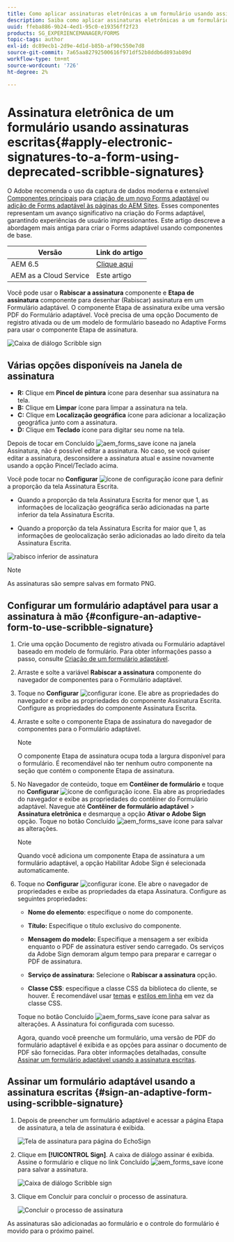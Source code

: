 ```yaml
---
title: Como aplicar assinaturas eletrônicas a um formulário usando assinaturas escritas?
description: Saiba como aplicar assinaturas eletrônicas a um formulário usando assinaturas escritas.
uuid: ffeba886-9b24-4ed1-95c0-e19356ff2f23
products: SG_EXPERIENCEMANAGER/FORMS
topic-tags: author
exl-id: dc89ecb1-2d9e-4d1d-b85b-af90c550e7d8
source-git-commit: 7a65aa82792500616f971df52b8ddb6d893ab89d
workflow-type: tm+mt
source-wordcount: '726'
ht-degree: 2%

---
```


# Assinatura eletrônica de um formulário usando assinaturas escritas{#apply-electronic-signatures-to-a-form-using-deprecated-scribble-signatures}

<span class="preview"> O Adobe recomenda o uso da captura de dados moderna e extensível [Componentes principais](https://experienceleague.adobe.com/docs/experience-manager-core-components/using/adaptive-forms/introduction.html?lang=pt-BR) para [criação de um novo Forms adaptável](/help/forms/creating-adaptive-form-core-components.md) ou [adição de Forms adaptável às páginas do AEM Sites](/help/forms/create-or-add-an-adaptive-form-to-aem-sites-page.md). Esses componentes representam um avanço significativo na criação do Forms adaptável, garantindo experiências de usuário impressionantes. Este artigo descreve a abordagem mais antiga para criar o Forms adaptável usando componentes de base. </span>

| Versão | Link do artigo |
| -------- | ---------------------------- |
| AEM 6.5 | [Clique aqui](https://experienceleague.adobe.com/docs/experience-manager-65/forms/adaptive-forms-basic-authoring/signing-forms-using-scribble.html) |
| AEM as a Cloud Service | Este artigo |


Você pode usar o **Rabiscar a assinatura** componente e **Etapa de assinatura** componente para desenhar (Rabiscar) assinatura em um Formulário adaptável. O componente Etapa de assinatura exibe uma versão PDF do Formulário adaptável. Você precisa de uma opção Documento de registro ativada ou de um modelo de formulário baseado no Adaptive Forms para usar o componente Etapa de assinatura.

![Caixa de diálogo Scribble sign](assets/scribble-signature.png)

## Várias opções disponíveis na Janela de assinatura

* **R:** Clique em **Pincel de pintura** ícone para desenhar sua assinatura na tela.
* **B:** Clique em **Limpar** ícone para limpar a assinatura na tela.
* **C:** Clique em **Localização geográfica** ícone para adicionar a localização geográfica junto com a assinatura.
* **D:** Clique em **Teclado** ícone para digitar seu nome na tela.

Depois de tocar em Concluído ![aem_forms_save](assets/aem_forms_save.png) ícone na janela Assinatura, não é possível editar a assinatura. No caso, se você quiser editar a assinatura, desconsidere a assinatura atual e assine novamente usando a opção Pincel/Teclado acima.

Você pode tocar no **Configurar** ![ícone de configuração](assets/configure.png) ícone para definir a proporção da tela Assinatura Escrita.
* Quando a proporção da tela Assinatura Escrita for menor que 1, as informações de localização geográfica serão adicionadas na parte inferior da tela Assinatura Escrita.


* Quando a proporção da tela Assinatura Escrita for maior que 1, as informações de geolocalização serão adicionadas ao lado direito da tela Assinatura Escrita.


![rabisco inferior de assinatura](assets/scribble-signature-aspectratio.PNG)



>[!NOTE]
>
>As assinaturas são sempre salvas em formato PNG.
>

## Configurar um formulário adaptável para usar a assinatura à mão {#configure-an-adaptive-form-to-use-scribble-signature}

1. Crie uma opção Documento de registro ativada ou Formulário adaptável baseado em modelo de formulário. Para obter informações passo a passo, consulte [Criação de um formulário adaptável](creating-adaptive-form.md).
1. Arraste e solte a variável **Rabiscar a assinatura** componente do navegador de componentes para o Formulário adaptável.
1. Toque no **Configurar** ![configurar](assets/configure.png) ícone. Ele abre as propriedades do navegador e exibe as propriedades do componente Assinatura Escrita. Configure as propriedades do componente Assinatura Escrita.
1. Arraste e solte o componente Etapa de assinatura do navegador de componentes para o Formulário adaptável.

   >[!NOTE]
   >
   >O componente Etapa de assinatura ocupa toda a largura disponível para o formulário. É recomendável não ter nenhum outro componente na seção que contém o componente Etapa de assinatura.

1. No Navegador de conteúdo, toque em **Contêiner de formulário** e toque no **Configurar** ![ícone de configuração](assets/configure.png) ícone. Ela abre as propriedades do navegador e exibe as propriedades do contêiner do Formulário adaptável. Navegue até **Contêiner de formulário adaptável** > **Assinatura eletrônica** e desmarque a opção **Ativar o Adobe Sign** opção. Toque no botão Concluído ![aem_forms_save](assets/aem_forms_save.png) ícone para salvar as alterações.

   >[!NOTE]
   >
   >Quando você adiciona um componente Etapa de assinatura a um formulário adaptável, a opção Habilitar Adobe Sign é selecionada automaticamente.

1. Toque no **Configurar** ![configurar](assets/configure.png) ícone. Ele abre o navegador de propriedades e exibe as propriedades da etapa Assinatura. Configure as seguintes propriedades:

   * **Nome do elemento**: especifique o nome do componente.

   * **Título:** Especifique o título exclusivo do componente.
   * **Mensagem do modelo:** Especifique a mensagem a ser exibida enquanto o PDF de assinatura estiver sendo carregado. Os serviços da Adobe Sign demoram algum tempo para preparar e carregar o PDF de assinatura.
   * **Serviço de assinatura:** Selecione o **Rabiscar a assinatura** opção.

   * **Classe CSS**: especifique a classe CSS da biblioteca do cliente, se houver. É recomendável usar [temas](themes.md) e [estilos em linha](inline-style-adaptive-forms.md) em vez da classe CSS.

   Toque no botão Concluído ![aem_forms_save](assets/aem_forms_save.png) ícone para salvar as alterações. A Assinatura foi configurada com sucesso.

   Agora, quando você preenche um formulário, uma versão de PDF do formulário adaptável é exibida e as opções para assinar o documento de PDF são fornecidas. Para obter informações detalhadas, consulte [Assinar um formulário adaptável usando a assinatura escritas](signing-forms-using-scribble.md#sign-an-adaptive-form-using-scribble-signature).

## Assinar um formulário adaptável usando a assinatura escritas {#sign-an-adaptive-form-using-scribble-signature}

1. Depois de preencher um formulário adaptável e acessar a página Etapa de assinatura, a tela de assinatura é exibida.

   ![Tela de assinatura para página do EchoSign](assets/esignscribblesign.jpg)

1. Clique em **[!UICONTROL Sign]**. A caixa de diálogo assinar é exibida. Assine o formulário e clique no link Concluído ![aem_forms_save](assets/aem_forms_save.png) ícone para salvar a assinatura.

   ![Caixa de diálogo Scribble sign](assets/scribblewidget.png)

1. Clique em Concluir para concluir o processo de assinatura.

   ![Concluir o processo de assinatura](assets/scribblecomplete.jpg)

As assinaturas são adicionadas ao formulário e o controle do formulário é movido para o próximo painel.

